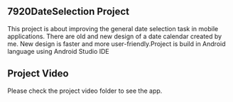 ## 7920DateSelection Project

This project is about improving the general date selection task in mobile applications. There are old and new design of a date calendar created by me. New design is faster and more user-friendly.Project is build in Android language using Android Studio IDE

## Project Video

Please check the project video folder to see the app.
